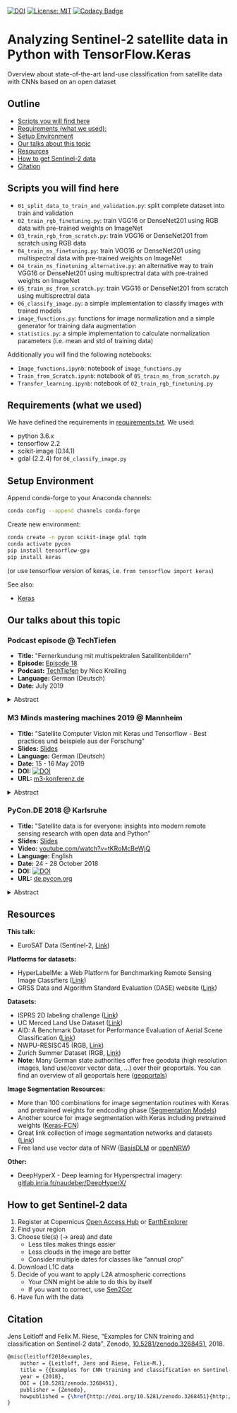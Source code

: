 [![DOI](https://zenodo.org/badge/DOI/10.5281/zenodo.3268451.svg)](https://doi.org/10.5281/zenodo.3268451)
[![License: MIT](https://img.shields.io/badge/License-MIT-yellow.svg)](LICENSE)
[![Codacy Badge](https://api.codacy.com/project/badge/Grade/a6b8568aab8c4c319a4f58d84cccf7c0)](https://www.codacy.com/manual/jensleitloff/CNN-Sentinel?utm_source=github.com&amp;utm_medium=referral&amp;utm_content=jensleitloff/CNN-Sentinel&amp;utm_campaign=Badge_Grade)

# Analyzing Sentinel-2 satellite data in Python with TensorFlow.Keras

Overview about state-of-the-art land-use classification from satellite data
with CNNs based on an open dataset

## Outline

* [Scripts you will find here](#scripts-you-will-find-here)
* [Requirements (what we used):](#requirements--what-we-used--)
* [Setup Environment](#setup-environment)
* [Our talks about this topic](#our-talks-about-this-topic)
* [Resources](#resources)
* [How to get Sentinel-2 data](#how-to-get-sentinel-2-data)
* [Citation](#citation)

## Scripts you will find here

* `01_split_data_to_train_and_validation.py`: split complete dataset into train
  and validation
* `02_train_rgb_finetuning.py`: train VGG16 or DenseNet201 using RGB data with
  pre-trained weights on ImageNet
* `03_train_rgb_from_scratch.py`: train VGG16 or DenseNet201 from scratch using
  RGB data
* `04_train_ms_finetuning.py`: train VGG16 or DenseNet201 using multispectral
  data with pre-trained weights on ImageNet
* `04_train_ms_finetuning_alternative.py`: an alternative way to train VGG16 or
  DenseNet201 using multisprectral data with pre-trained weights on ImageNet
* `05_train_ms_from_scratch.py`: train VGG16 or DenseNet201 from scratch using
  multisprectral data
* `06_classify_image.py`: a simple implementation to classify images with
  trained models
* `image_functions.py`: functions for image normalization and a simple
  generator for training data augmentation
* `statistics.py`: a simple implementation to calculate normalization
  parameters (i.e. mean and std of training data)

Additionally you will find the following notebooks:

* `Image_functions.ipynb`: notebook of `image_functions.py`
* `Train_from_Scratch.ipynb`: notebook of `05_train_ms_from_scratch.py`
* `Transfer_learning.ipynb`: notebook of `02_train_rgb_finetuning.py`

## Requirements (what we used)

We have defined the requirements in [requirements.txt](requirements.txt).
We used:

* python 3.6.x
* tensorflow 2.2
* scikit-image (0.14.1)
* gdal (2.2.4) for `06_classify_image.py`

## Setup Environment

Append conda-forge to your Anaconda channels:

```bash
conda config --append channels conda-forge
```

Create new environment:

```bash
conda create -n pycon scikit-image gdal tqdm
conda activate pycon
pip install tensorflow-gpu
pip install keras
```

(or use tensorflow version of keras, i.e. `from tensorflow import keras`)

See also:

* [Keras](https://keras.io/)

## Our talks about this topic

### Podcast episode @ TechTiefen

* **Title:** "Fernerkundung mit multispektralen Satellitenbildern"
* **Episode:** [Episode 18](https://techtiefen.de/18-fernerkundung-mit-multispektralen-satellitenbildern/)
* **Podcast:** [TechTiefen](https://techtiefen.de) by Nico Kreiling
* **Language:** German (Deutsch)
* **Date:** July 2019

<details><summary>Abstract</summary>
 Jens Leitloff und Felix Riese berichten in Folge 18 von ihrer Forschung am “Institut für Photogrammetrie und Fernerkundung” des Karlsruher Instituts für Technologie. Mit der Bestrebung Nachhaltigkeit zu stärken erforschen die beiden etwa Verfahren, um Wasserqualität anhand von Satellitenaufnahmen zu bewerten oder die Nutzung landwirtschaftlicher Flächen zu kartografieren. Hierfür kommen unterschiedlichste Verfahren zum Einsatz wie Radaraufnahmen oder multispektrale Bilderdaten, die mehr als die drei von Menschen wahrnehmbaren Farbkanäle erfassen. Außerdem geht es um Drohnen, Satelliten und zahlreiche ML-Verfahren wie Transfer- und Aktive Learning. Persönliche Erfahrungen von Jens und Felix im Umgang mit unterschiedlichen Datenmengen runden eine thematisch Breite und anschauliche Folge ab.
</details>

### M3 Minds mastering machines 2019 @ Mannheim

* **Title:** "Satellite Computer Vision mit Keras und Tensorflow - Best practices und beispiele aus der Forschung"
* **Slides:** [Slides](slides/M3-2019_RieseLeitloff_SatelliteCV.pdf)
* **Language:** German (Deutsch)
* **Date:** 15 - 16 May 2019
* **DOI:** [![DOI](https://zenodo.org/badge/DOI/10.5281/zenodo.4056744.svg)](https://doi.org/10.5281/zenodo.4056744)
* **URL:** [m3-konferenz.de](https://m3-konferenz.de/2019/)

<details><summary>Abstract</summary>
> Im Forschungsfeld des Maschinellen Lernens werden zunehmend leicht zugängliche Framework wie Keras, Tensorflow oder Pytorch verwendet. Hierdurch ist ein Austausch und die Wiederverwendung bestehender (trainierter) neuronaler Netze möglich.
>
> Wir am Institut für Photogrammetrie und Fernerkundung (IPF) des Karlsruher Institut für Technologie (KIT) beschäftigen uns unter anderem mit der Analyse von optischen Satellitendaten. Satellitenprogramme wie Sentinel-2 von Copernicus liefern wöchentliche, weltweite und dabei frei zugängliche multispektrale Bilder, die eine Vielzahl neuartiger Anwendungen ermöglichen. Wir nehmen das zum Anlass, eine interaktive Einführung in die Auswertung dieser Satellitendaten mit Learnings aus unserer täglichen Forschung zu geben. Wir sprechen unter anderem über die folgenden Themen:
>
> * Einfacher Umgang mit georeferenzierten Bilddaten
> * Einführung in Learning-From-Scratch und Transfer Learning mit Keras
> * Anpassung von fertigen Netzen an neue Eingangsdaten (RGB → multispektral)
> * Anschauliche Interpretation von Klassifikationsergebnissen
> * Best Practices aus unserer Forschung, die die Arbeit mit Neuronalen Netzen wesentlich vereinfachen und beschleunigen
> * Code und Daten für die ersten Schritte mit CNNs mit Keras in Python, welche in einem GitHub Repository zur Verfügung gestellt werden
</details>

### PyCon.DE 2018 @ Karlsruhe

* **Title:** "Satellite data is for everyone: insights into modern remote sensing research with open data and Python"
* **Slides:** [Slides](slides/PyCon2018_LeitloffRiese_SatelliteData.pdf)
* **Video:** [youtube.com/watch?v=tKRoMcBeWjQ](https://www.youtube.com/watch?v=tKRoMcBeWjQ)
* **Language:** English
* **Date:** 24 - 28 October 2018
* **DOI:** [![DOI](https://zenodo.org/badge/DOI/10.5281/zenodo.4056516.svg)](https://doi.org/10.5281/zenodo.4056516)
* **URL:** [de.pycon.org](https://de.pycon.org)

<details><summary>Abstract</summary>
> The largest earth observation programme Copernicus (http://copernicus.eu) makes it possible to perform terrestrial observations providing data for all kinds of purposes. One important objective is to monitor the land-use and land-cover changes with the Sentinel-2 satellite mission. These satellites measure the sun reflectance on the earth surface with multispectral cameras (13 channels between 440 nm to 2190 nm). Machine learning techniques like convolutional neural networks (CNN) are able to learn the link between the satellite image (spectrum) and the ground truth (land use class). In this talk, we give an overview about the state-of-the-art land-use classification with CNNs based on an open dataset.
>
> We use different out-of-box CNNs for the Keras deep learning library (https://keras.io/). All networks are either included in Keras itself or are available from Github repositories. We show the process of transfer learning for the RGB datasets. Furthermore, the minimal changes required to apply commonly used CNNs to multispectral data are demonstrated. Thus, the interested audience will be able to perform their own classification of remote sensing data within a very short time. Results of different network structures are visually compared. Especially the differences of transfer learning and learning from scratch are demonstrated. This also includes the amount of necessary training epochs, progress of training and validation error and visual comparison of the results of the trained networks. Finally, we give a quick overview about the current research topics including recurrent neural networks for spatio-temporal land-use classification and further applications of multi- and hyperspectral data, e.g. for the estimation of water parameters and soil characteristics.
</details>

## Resources

**This talk:**

* EuroSAT Data (Sentinel-2, [Link](http://madm.dfki.de/downloads))

**Platforms for datasets:**

* HyperLabelMe: a Web Platform for Benchmarking Remote Sensing Image Classifiers ([Link](http://hyperlabelme.uv.es/))
* GRSS Data and Algorithm Standard Evaluation (DASE) website ([Link](http://dase.ticinumaerospace.com/))

**Datasets:**

* ISPRS 2D labeling challenge ([Link](http://www2.isprs.org/commissions/comm3/wg4/semantic-labeling.html))
* UC Merced Land Use Dataset ([Link](http://weegee.vision.ucmerced.edu/datasets/landuse.html))
* AID: A Benchmark Dataset for Performance Evaluation of Aerial Scene Classification ([Link](https://captain-whu.github.io/AID/))
* NWPU-RESISC45 (RGB, [Link](http://www.escience.cn/people/JunweiHan/NWPU-RESISC45.html))
* Zurich Summer Dataset (RGB, [Link](https://sites.google.com/site/michelevolpiresearch/data/zurich-dataset))
* **Note**: Many German state authorities offer free geodata (high resolution images, land use/cover vector data, ...) over their geoportals. You can find an overview of all geoportals here ([geoportals](https://www.geoportal.nrw/geoportale_bundeslaender_nachbarstaaten))

**Image Segmentation Resources:**

* More than 100 combinations for image segmentation routines with Keras and pretrained weights for endcoding phase ([Segmentation Models](https://github.com/qubvel/segmentation_models))
* Another source for image segmentation with Keras including pretrained weights ([Keras-FCN](https://github.com/aurora95/Keras-FCN))
* Great link collection of image segmantation networks and datasets ([Link](https://github.com/mrgloom/awesome-semantic-segmentation))
* Free land use vector data of NRW ([BasisDLM](https://www.bezreg-koeln.nrw.de/brk_internet/geobasis/landschaftsmodelle/basis_dlm/index.html) or [openNRW](https://open.nrw/en/node/154))

**Other:**

* DeepHyperX - Deep learning for Hyperspectral imagery: [gitlab.inria.fr/naudeber/DeepHyperX/](https://gitlab.inria.fr/naudeber/DeepHyperX/)

## How to get Sentinel-2 data

1. Register at Copernicus [Open Access Hub](https://scihub.copernicus.eu/dhus/#/home) or [EarthExplorer](https://earthexplorer.usgs.gov/)
2. Find your region
3. Choose tile(s) (→ area) and date
    * Less tiles makes things easier
    * Less clouds in the image are better
    * Consider multiple dates for classes like “annual crop”
4. Download L1C data
5. Decide of you want to apply L2A atmospheric corrections
    * Your CNN might be able to do this by itself
    * If you want to correct, use [Sen2Cor](http://step.esa.int/main/third-party-plugins-2/sen2cor/)
6. Have fun with the data

## Citation

Jens Leitloff and Felix M. Riese, "Examples for CNN training and classification on Sentinel-2 data", Zenodo, [10.5281/zenodo.3268451](http://doi.org/10.5281/zenodo.3268451), 2018.

```tex
@misc{leitloff2018examples,
    author = {Leitloff, Jens and Riese, Felix~M.},
    title = {{Examples for CNN training and classification on Sentinel-2 data}},
    year = {2018},
    DOI = {10.5281/zenodo.3268451},
    publisher = {Zenodo},
    howpublished = {\href{http://doi.org/10.5281/zenodo.3268451}{http://doi.org/10.5281/zenodo.3268451}}
}
```
